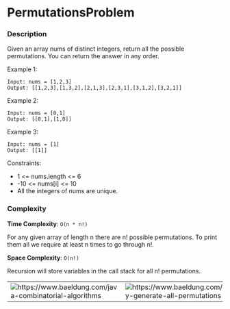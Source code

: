 # PermutationsProblem

### Description
Given an array nums of distinct integers, return all the possible permutations. You can return the answer in any order.

Example 1:
```
Input: nums = [1,2,3]
Output: [[1,2,3],[1,3,2],[2,1,3],[2,3,1],[3,1,2],[3,2,1]]
```

Example 2:
```
Input: nums = [0,1]
Output: [[0,1],[1,0]]
```

Example 3:

```
Input: nums = [1]
Output: [[1]]
```

Constraints:

- 1 <= nums.length <= 6
- -10 <= nums[i] <= 10
- All the integers of nums are unique.

### Complexity

**Time Complexity**: `O(n * n!)`

For any given array of length n there are n! possible permutations. To print them all we require at least n times to go through n!.

**Space Complexity**: `O(n!)`

Recursion will store variables in the call stack for all n! permutations.

<table>
  <tr>
    <td>
      <img src="https://www.baeldung.com/wp-content/uploads/2019/12/permutations-1.png" alt="https://www.baeldung.com/java-combinatorial-algorithms" />
    </td>
    <td>
      <img src="https://www.baeldung.com/wp-content/uploads/sites/4/2020/09/ABCPermutation.svg" alt="https://www.baeldung.com/cs/array-generate-all-permutations" />
    </td>
</tr>
</table>

